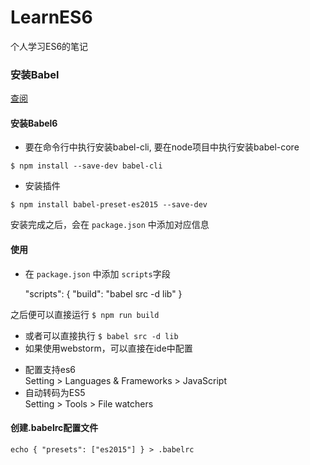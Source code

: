 # LearnES6

个人学习ES6的笔记

### 安装Babel

[查阅](http://babeljs.io/docs/setup/#babel_cli)

#### 安装Babel6 

* 要在命令行中执行安装babel-cli, 要在node项目中执行安装babel-core

````$ npm install --save-dev babel-cli````

* 安装插件

````$ npm install babel-preset-es2015 --save-dev````

 安装完成之后，会在 ``package.json`` 中添加对应信息

#### 使用 

* 在 ``package.json`` 中添加 ``scripts``字段

     "scripts": {
        "build": "babel src -d lib"
      }

 之后便可以直接运行 ``$ npm run build``
* 或者可以直接执行 ``$ babel src -d lib``
* 如果使用webstorm，可以直接在ide中配置
 - 配置支持es6    
     Setting > Languages & Frameworks > JavaScript
 - 自动转码为ES5    
     Setting > Tools > File watchers

#### 创建.babelrc配置文件

````echo { "presets": ["es2015"] } > .babelrc````

